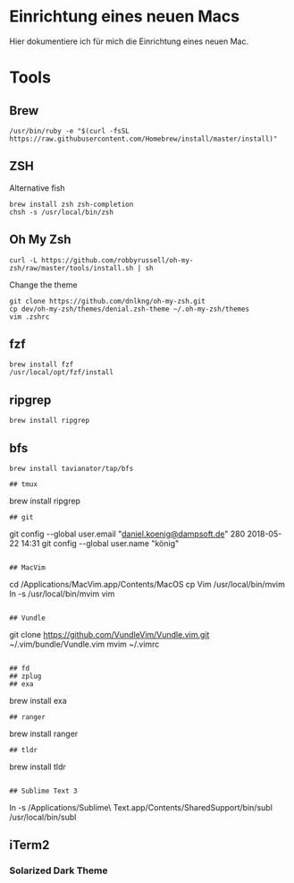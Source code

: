 # Einrichtung eines neuen Macs
Hier dokumentiere ich für mich die Einrichtung eines neuen Mac. 

# Tools
## Brew
```
/usr/bin/ruby -e "$(curl -fsSL https://raw.githubusercontent.com/Homebrew/install/master/install)"
```

## ZSH
Alternative fish
```
brew install zsh zsh-completion
chsh -s /usr/local/bin/zsh
```

## Oh My Zsh
```
curl -L https://github.com/robbyrussell/oh-my-zsh/raw/master/tools/install.sh | sh
```
Change the theme
```
git clone https://github.com/dnlkng/oh-my-zsh.git
cp dev/oh-my-zsh/themes/denial.zsh-theme ~/.oh-my-zsh/themes
vim .zshrc
```

## fzf
```
brew install fzf
/usr/local/opt/fzf/install
```
## ripgrep
```
brew install ripgrep
```


## bfs
```
brew install tavianator/tap/bfs

## tmux
```
brew install ripgrep
```
## git
```
git config --global user.email "daniel.koenig@dampsoft.de"
  280  2018-05-22 14:31  git config --global user.name "könig"
```

## MacVim
```
cd /Applications/MacVim.app/Contents/MacOS
cp Vim /usr/local/bin/mvim
ln -s /usr/local/bin/mvim vim
```

## Vundle
```
git clone https://github.com/VundleVim/Vundle.vim.git ~/.vim/bundle/Vundle.vim
mvim ~/.vimrc
```

## fd
## zplug
## exa
```
brew install exa
```
## ranger
```
brew install ranger
```
## tldr
```
brew install tldr
```

## Sublime Text 3
```
ln -s /Applications/Sublime\ Text.app/Contents/SharedSupport/bin/subl /usr/local/bin/subl


## iTerm2
### Solarized Dark Theme
